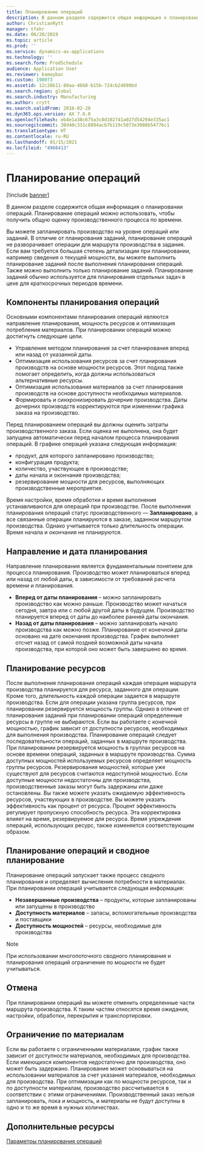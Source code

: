 ```yaml
---
title: Планирование операций
description: В данном разделе содержится общая информация о планировании операций. Планирование операций можно использовать, чтобы получить общую оценку производственного процесса по времени.
author: ChristianRytt
manager: tfehr
ms.date: 06/20/2019
ms.topic: article
ms.prod: ''
ms.service: dynamics-ax-applications
ms.technology: ''
ms.search.form: ProdSchedule
audience: Application User
ms.reviewer: kamaybac
ms.custom: 198073
ms.assetid: 12c28b11-80aa-4668-b15b-724cb24890bd
ms.search.region: global
ms.search.industry: Manufacturing
ms.author: crytt
ms.search.validFrom: 2016-02-28
ms.dyn365.ops.version: AX 7.0.0
ms.openlocfilehash: eb4e1a38c675a3c8d102741a027d54294e335ac1
ms.sourcegitcommit: 38d40c331c8894acb7b119c5073e3088b54776c1
ms.translationtype: HT
ms.contentlocale: ru-RU
ms.lasthandoff: 01/15/2021
ms.locfileid: "4966413"
---
```

# <a name="operations-scheduling"></a>Планирование операций

[!include [banner](../includes/banner.md)]

В данном разделе содержится общая информация о планировании операций. Планирование операций можно использовать, чтобы получить общую оценку производственного процесса по времени.

Вы можете запланировать производство на уровне операций или заданий. В отличие от планирования заданий, планирование операций не разворачивает операции для маршрута производства в задания. Если вам требуется большая степень детализации при планировании, например сведения о текущей мощности, вы можете выполнить планирование заданий после выполнения планирования операций. Также можно выполнить только планирование заданий. Планирование заданий обычно используется для планирования отдельных задач в цехе для краткосрочных периодов времени.

## <a name="components-of-operations-scheduling"></a>Компоненты планирования операций
Основными компонентами планирования операций являются направление планирования, мощность ресурсов и оптимизация потребления материалов. При планировании операций можно достигнуть следующие цели.

-   Управление методом планирования за счет планирования вперед или назад от указанной даты.
-   Оптимизация использования ресурсов за счет планирования производств на основе мощности ресурсов. Этот подход также помогает определить, когда должны использоваться альтернативные ресурсы.
-   Оптимизация использования материалов за счет планирования производств на основе доступности необходимых материалов.
-   Формировать и синхронизировать дочерние производства. Даты дочерних производств корректируются при изменении графика заказа на производство.

Перед планированием операций вы должны оценить затраты производственного заказа. Если оценка не выполнена, она будет запущена автоматически перед началом процесса планирования операций. В графике операций указана следующая информация:

-   продукт, для которого запланировано производство;
-   конфигурация продукта;
-   количество, участвующее в производстве;
-   даты начала и окончания производства;
-   резервирование мощности для ресурсов, выполняющих производственные мероприятия.

Время настройки, время обработки и время выполнения устанавливаются для операций при производстве. После выполнения планирования операций статус производственного — **Запланировано**, а все связанные операции планируются в заказе, заданном маршрутом производства. Однако учитывается только длительность операции. Время начала и окончания не планируются.

## <a name="scheduling-direction-and-date"></a>Направление и дата планирования
Направление планирования является фундаментальным понятием для процесса планирования. Производство может планироваться вперед или назад от любой даты, в зависимости от требований расчета времени и планирования.

-   **Вперед от даты планирования** – можно запланировать производство как можно раньше. Производство может начаться сегодня, завтра или с любой другой даты в будущем. Производство планируется вперед от даты до наиболее ранней даты окончания.
-   **Назад от даты планирования** – можно запланировать начало производства как можно позже. Планирование от конечной даты основано на дате окончания производства. График выполняет отсчет назад от самой поздней возможной даты начала производства, при которой оно может быть завершено во время.

## <a name="resource-scheduling"></a>Планирование ресурсов
После выполнения планирования операций каждая операция маршрута производства планируется для ресурса, заданного для операции. Кроме того, длительность каждой операции задается в маршруте производства. Если для операции указана группа ресурсов, при планировании резервируется мощность группы. Однако в отличие от планирования заданий при планировании операций определенные ресурсы в группе не выбираются. Если вы работаете с конечной мощностью, график зависит от доступности ресурсов, необходимых для выполнения производства. Планирование операций следует последовательности операций, заданных в маршруте производства. При планировании резервируется мощность в группах ресурсов на основе времени операций, заданных в маршруте производства. Сумма доступных мощностей используемых ресурсов определяет мощность группы ресурсов. Резервирования мощностей, которые уже существуют для ресурсов считаются недоступной мощностью. Если доступные мощности недостаточны для производства, производственные заказы могут быть задержаны или даже остановлены. Вы также можете указать ожидаемую эффективность ресурсов, участвующих в производстве. Вы можете указать эффективность как процент от ресурса. Процент эффективность регулирует пропускную способность ресурса. Эта корректировка влияет на время, резервируемое для ресурса. Время упреждения операций, использующих ресурс, также изменяется соответствующим образом.

## <a name="operations-scheduling-and-master-planning"></a>Планирование операций и сводное планирование
Планирование операций запускает также процесс сводного планирования и определяет вычисления потребности в материалах. При планировании операций учитывается следующая информация:

-   **Незавершенные производства** – продукты, которые запланированы или запущены в производство
-   **Доступность материалов** – запасы, вспомогательные производства и поставщики
-   **Доступность мощностей** – ресурсы, необходимые для производства

> [!NOTE]
> При использовании многопоточного сводного планирования и планирования операций ограничение по мощности не будет учитываться. 

## <a name="cancellations"></a>Отмена
При планировании операций вы можете отменить определенные части маршрута производства. К таким частям относятся время ожидания, настройки, обработки, перекрытия и транспортировки.

## <a name="finite-materials"></a>Ограничение по материалам
Если вы работаете с ограниченными материалами, график также зависит от доступности материалов, необходимых для производства. Если имеющихся компонентов недостаточно для производства, оно может быть задержано. Планирование может основываться на использовании материалов за счет указания материалов, необходимых для производства. При оптимизации как по мощности ресурсов, так и по доступности материалам, производство рассчитывается в соответствии с этими ограничениями. Производственный заказ нельзя запланировать, пока и мощность, и материалы не будут доступны в одно и то же время в нужных количествах.

<a name="additional-resources"></a>Дополнительные ресурсы
--------

[Параметры планирования операций](operation-scheduling-options.md)



